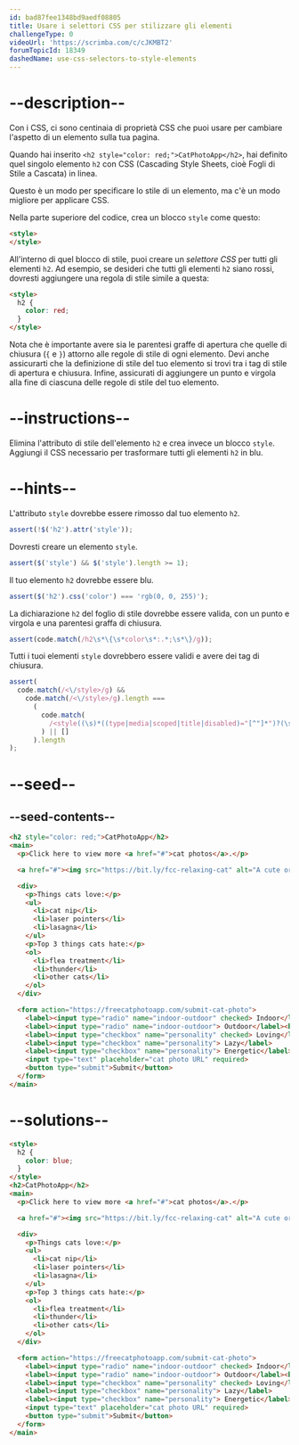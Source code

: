 ```yaml
---
id: bad87fee1348bd9aedf08805
title: Usare i selettori CSS per stilizzare gli elementi
challengeType: 0
videoUrl: 'https://scrimba.com/c/cJKMBT2'
forumTopicId: 18349
dashedName: use-css-selectors-to-style-elements
---
```


# --description--

Con i CSS, ci sono centinaia di proprietà CSS che puoi usare per cambiare l'aspetto di un elemento sulla tua pagina.

Quando hai inserito `<h2 style="color: red;">CatPhotoApp</h2>`, hai definito quel singolo elemento `h2` con CSS (Cascading Style Sheets, cioè Fogli di Stile a Cascata) in linea.

Questo è un modo per specificare lo stile di un elemento, ma c'è un modo migliore per applicare CSS.

Nella parte superiore del codice, crea un blocco `style` come questo:

```html
<style>
</style>
```

All'interno di quel blocco di stile, puoi creare un <dfn>selettore CSS</dfn> per tutti gli elementi `h2`. Ad esempio, se desideri che tutti gli elementi `h2` siano rossi, dovresti aggiungere una regola di stile simile a questa:

```html
<style>
  h2 {
    color: red;
  }
</style>
```

Nota che è importante avere sia le parentesi graffe di apertura che quelle di chiusura (`{` e `}`) attorno alle regole di stile di ogni elemento. Devi anche assicurarti che la definizione di stile del tuo elemento si trovi tra i tag di stile di apertura e chiusura. Infine, assicurati di aggiungere un punto e virgola alla fine di ciascuna delle regole di stile del tuo elemento.

# --instructions--

Elimina l'attributo di stile dell'elemento `h2` e crea invece un blocco `style`. Aggiungi il CSS necessario per trasformare tutti gli elementi `h2` in blu.

# --hints--

L'attributo `style` dovrebbe essere rimosso dal tuo elemento `h2`.

```js
assert(!$('h2').attr('style'));
```

Dovresti creare un elemento `style`.

```js
assert($('style') && $('style').length >= 1);
```

Il tuo elemento `h2` dovrebbe essere blu.

```js
assert($('h2').css('color') === 'rgb(0, 0, 255)');
```

La dichiarazione `h2` del foglio di stile dovrebbe essere valida, con un punto e virgola e una parentesi graffa di chiusura.

```js
assert(code.match(/h2\s*\{\s*color\s*:.*;\s*\}/g));
```

Tutti i tuoi elementi `style` dovrebbero essere validi e avere dei tag di chiusura.

```js
assert(
  code.match(/<\/style>/g) &&
    code.match(/<\/style>/g).length ===
      (
        code.match(
          /<style((\s)*((type|media|scoped|title|disabled)="[^"]*")?(\s)*)*>/g
        ) || []
      ).length
);
```

# --seed--

## --seed-contents--

```html
<h2 style="color: red;">CatPhotoApp</h2>
<main>
  <p>Click here to view more <a href="#">cat photos</a>.</p>

  <a href="#"><img src="https://bit.ly/fcc-relaxing-cat" alt="A cute orange cat lying on its back."></a>

  <div>
    <p>Things cats love:</p>
    <ul>
      <li>cat nip</li>
      <li>laser pointers</li>
      <li>lasagna</li>
    </ul>
    <p>Top 3 things cats hate:</p>
    <ol>
      <li>flea treatment</li>
      <li>thunder</li>
      <li>other cats</li>
    </ol>
  </div>

  <form action="https://freecatphotoapp.com/submit-cat-photo">
    <label><input type="radio" name="indoor-outdoor" checked> Indoor</label>
    <label><input type="radio" name="indoor-outdoor"> Outdoor</label><br>
    <label><input type="checkbox" name="personality" checked> Loving</label>
    <label><input type="checkbox" name="personality"> Lazy</label>
    <label><input type="checkbox" name="personality"> Energetic</label><br>
    <input type="text" placeholder="cat photo URL" required>
    <button type="submit">Submit</button>
  </form>
</main>
```

# --solutions--

```html
<style>
  h2 {
    color: blue;
  }
</style>
<h2>CatPhotoApp</h2>
<main>
  <p>Click here to view more <a href="#">cat photos</a>.</p>

  <a href="#"><img src="https://bit.ly/fcc-relaxing-cat" alt="A cute orange cat lying on its back."></a>

  <div>
    <p>Things cats love:</p>
    <ul>
      <li>cat nip</li>
      <li>laser pointers</li>
      <li>lasagna</li>
    </ul>
    <p>Top 3 things cats hate:</p>
    <ol>
      <li>flea treatment</li>
      <li>thunder</li>
      <li>other cats</li>
    </ol>
  </div>

  <form action="https://freecatphotoapp.com/submit-cat-photo">
    <label><input type="radio" name="indoor-outdoor" checked> Indoor</label>
    <label><input type="radio" name="indoor-outdoor"> Outdoor</label><br>
    <label><input type="checkbox" name="personality" checked> Loving</label>
    <label><input type="checkbox" name="personality"> Lazy</label>
    <label><input type="checkbox" name="personality"> Energetic</label><br>
    <input type="text" placeholder="cat photo URL" required>
    <button type="submit">Submit</button>
  </form>
</main>
```
